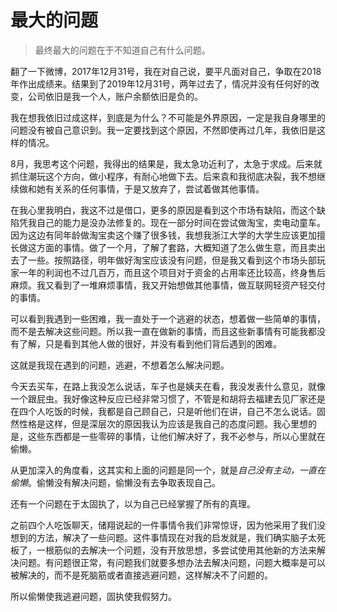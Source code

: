 # 最大的问题

> 最终最大的问题在于不知道自己有什么问题。

翻了一下微博，2017年12月31号，我在对自己说，要平凡面对自己，争取在2018年作出成绩来。结果到了2019年12月31号，两年过去了，情况并没有任何好的改变，公司依旧是我一个人，账户余额依旧是负的。

我在想我依旧过成这样，到底是为什么？不可能是外界原因，一定是我自身哪里的问题没有被自己意识到。我一定要找到这个原因，不然即使再过几年，我依旧是这样的情况。

8月，我思考这个问题，我得出的结果是，我太急功近利了，太急于求成。后来就抓住潮玩这个方向，做小程序，有耐心地做下去。后来袁和我彻底决裂，我不想继续做和她有关系的任何事情，于是又放弃了，尝试着做其他事情。

在我心里我明白，我这不过是借口，更多的原因是看到这个市场有缺陷，而这个缺陷凭我自己的能力是没办法修复的。现在一部分时间在尝试做淘宝，卖电动童车。因为这边有同年龄做淘宝卖这个赚了很多钱，我想我浙江大学的大学生应该更加擅长做这方面的事情。做了一个月，了解了套路，大概知道了怎么做生意，而且卖出去了一些。按照路径，明年做好淘宝应该没有问题，但是我又看到这个市场头部玩家一年的利润也不过几百万，而且这个项目对于资金的占用率还比较高，终身售后麻烦。我又看到了一堆麻烦事情，我又开始想做其他事情，做互联网轻资产轻交付的事情。

可以看到我遇到一些困难，我一直处于一个逃避的状态，想着做一些简单的事情，而不是去解决这些问题。所以我一直在做新的事情，而且这些新事情有可能我都没有了解，只是看到其他人做的很好，并没有看到他们背后遇到的困难。

这就是我现在遇到的问题，逃避，不想着怎么解决问题。

今天去买车，在路上我没怎么说话，车子也是姨夫在看，我没发表什么意见，就像一个跟屁虫。我好像这种反应已经非常习惯了，不管是和胡将去福建去见厂家还是在四个人吃饭的时候，我都是自己顾自己，只是听他们在讲，自己不怎么说话。固然性格是这样，但是深层次的原因我认为应该是我自己的态度问题。我心里想的是，这些东西都是一些零碎的事情，让他们解决好了，我不必参与，所以心里就在偷懒。

从更加深入的角度看，这其实和上面的问题是同一个，就是*自己没有主动，一直在偷懒*。偷懒没有解决问题，偷懒没有去争取表现自己。

还有一个问题在于太固执了，以为自己已经掌握了所有的真理。

之前四个人吃饭聊天，储翔说起的一件事情令我们非常惊讶，因为他采用了我们没想到的方法，解决了一些问题。这件事情现在对我的启发就是，我们确实脑子太死板了，一根筋似的去解决一个问题，没有开放思想，多尝试使用其他新的方法来解决问题。有问题很正常，有问题我们就要多想办法去解决问题，问题大概率是可以被解决的，而不是死脑筋或者直接逃避问题，这样解决不了问题的。

所以偷懒使我逃避问题，固执使我假努力。